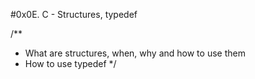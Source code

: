 #0x0E. C - Structures, typedef

/**
 * What are structures, when, why and how to use them
 * How to use typedef
 */
